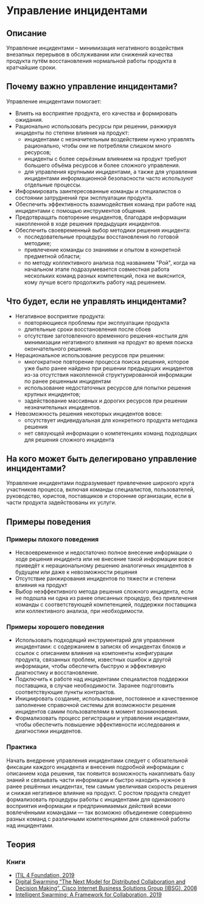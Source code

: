 # Управление инцидентами
## Описание
Управление инцидентами – минимизация негативного воздействия внезапных перерывов в обслуживании или снижений качества продукта путём восстановления нормальной работы продукта в кратчайшие сроки.


## Почему важно управление инцидентами?
Управление инцидентами помогает:
- Влиять на восприятие продукта, его качества и формировать ожидания.
- Рационально использовать ресурсы при решении, ранжируя инциденты по степени влияния на продукт:
  - инцидентами с незначительным воздействием нужно управлять рационально, чтобы они не потребляли слишком много ресурсов;
  - инциденты с более серьёзным влиянием на продукт требуют большего объёма ресурсов и более сложного управления.
  - для управления крупными инцидентами, а также для управления инцидентами информационной безопасности часто используют отдельные процессы.
- Информировать заинтересованные команды и специалистов о состоянии затруднений при эксплуатации продукта.
- Обеспечить эффективность взаимодействия команд при работе над инцидентами с помощью инструментов общения.
- Предотвращать повторение инцидентов, благодаря информации накопленной в ходе решения предыдущих инцидентов.
- Обеспечить своевременный выбор методики решения инцидента: 
  - последовательные процедуры восстановления по готовой методике;
  - привлечение команды со знаниями и опытом в конкретной предметной области;
  - по методу коллективного анализа под названием "Рой", когда на начальном этапе подразумевается совместная работа нескольких команд разных компетенций, пока не выяснится, кому лучше всего продолжить работу над решением.

## Что будет, если не управлять инцидентами?
- Негативное восприятие продукта:
  - повторяющиеся проблемы при эксплуатации продукта
  - длительные сроки восстановления после сбоев
  - отсутствие заготовленного временного решения-костыля для минимизации негативного влияния на продукт во время поиска окончательного решения.
- Нерациональное использование ресурсов при решении:
  - многократное повторение процесса поиска решения, которое уже было ранее найдено при решении предыдущих инцидентов из-за отсутствия накопленной структурированной информации по ранее решенным инцидентам
  - использование недостаточных ресурсов для попытки решения крупных инцидентов;
  - задействование массивных и дорогих ресурсов при решении незначительных инцидентов.
- Невозможность решения некоторых инцидентов вовсе:
  - отсутствует индивидуальная для конкретного продукта методика решения 
  - нет связующей информации о компетенциях команд подходящих для решения сложного инцидента

## На кого может быть делегировано управление инцидентами?
Управление инцидентами подразумевает привлечение широкого круга участников процесса, включая команды специалистов, пользователей, руководство, юристов, поставщиков и сторонние организации, если в части продукта задействованы их услуги.

## Примеры поведения
### Примеры плохого поведения
- Несвоевременное и недостаточно полное внесение информации о ходе решения инцидента или не внесение такой информации вовсе приведёт к нерациональному решению аналогичных инцидентов в будущем или даже к невозможности решения
- Отсутствие ранжирования инцидентов по тяжести и степени влияния на продукт
- Выбор неэффективного метода решения сложного инцидента, если не подошла ни одна из ранее описанных процедур, без привлечения команды с соответствующей компетенцией, поддержки поставщика или коллективного анализа, при необходимости.

### Примеры хорошего поведения
- Использовать подходящий инструментарий для управления инцидентами: с содержанием в записях об инцидентах блоков и ссылок с описанием влияния на компоненты конфигурации продукта, связанных проблем, известных ошибок и другой информации, чтобы обеспечить быструю и эффективную диагностику и восстановление.
- Подключить к работе над инцидентами специалистов поддержки поставщика, в случае необходимости. Заранее подготовить соответствующие пункты контрактов.
- Инициировать создание, использование, постоянное и качественное заполнение справочной системы для возможности решения инцидентов самим пользователями в момент возникновения.
- Формализовать процесс регистрации и управления инцидентами, чтобы обеспечить повышение эффективности исследования и диагностики инцидентов.

### Практика
Начать внедрение управления инцидентами следует с обязательной фиксации каждого  инцидента и внесения подробной информации с описанием хода решения, так появится возможность накапливать базу знаний и связывать части информации и быстро находить нужное в ранее решённых инцидентах, тем самым увеличивая скорость решения и снижая негативное влияние на продукт. С ростом продукта следует формализовать процедуры работы с инцидентами для одинакового восприятия информации и предпринимаемых действий всеми вовлечёнными командами — так возможно объединение совершенно разных команд с различными компетенциями для слаженной работы над инцидентами. 

## Теория
### Книги
- [ITIL 4 Foundation, 2019](https://www.axelos.com)
- [Digital Swarming “The Next Model for Distributed Collaboration and Decision Making”, Cisco Internet Business Solutions Group (IBSG), 2008](https://s3.amazonaws.com/connected_republic/attachments/4/Digital_Swarming_EB_0812c_FINAL.pdf)
- [Intelligent Swarming: A Framework for Collaboration, 2019](https://library.serviceinnovation.org/Intelligent_Swarming/Intelligent_Swarming%3A_A_Framework_for_Collaboration)
